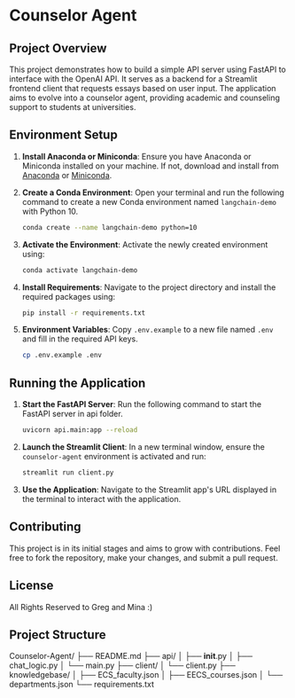 # Counselor Agent

## Project Overview

This project demonstrates how to build a simple API server using FastAPI to interface with the OpenAI API. It serves as a backend for a Streamlit frontend client that requests essays based on user input. The application aims to evolve into a counselor agent, providing academic and counseling support to students at universities.

## Environment Setup

1. **Install Anaconda or Miniconda**: Ensure you have Anaconda or Miniconda installed on your machine. If not, download and install from [Anaconda](https://www.anaconda.com/products/individual) or [Miniconda](https://docs.conda.io/en/latest/miniconda.html).

2. **Create a Conda Environment**: Open your terminal and run the following command to create a new Conda environment named `langchain-demo` with Python 10.

   ```bash
   conda create --name langchain-demo python=10
   ```

3. **Activate the Environment**: Activate the newly created environment using:

   ```bash
   conda activate langchain-demo
   ```

4. **Install Requirements**: Navigate to the project directory and install the required packages using:

   ```bash
   pip install -r requirements.txt
   ```

5. **Environment Variables**: Copy `.env.example` to a new file named `.env` and fill in the required API keys.

   ```bash
   cp .env.example .env
   ```

## Running the Application

1. **Start the FastAPI Server**: Run the following command to start the FastAPI server in api folder.

   ```bash
   uvicorn api.main:app --reload
   ```

2. **Launch the Streamlit Client**: In a new terminal window, ensure the `counselor-agent` environment is activated and run:

   ```bash
   streamlit run client.py
   ```

3. **Use the Application**: Navigate to the Streamlit app's URL displayed in the terminal to interact with the application.

## Contributing

This project is in its initial stages and aims to grow with contributions. Feel free to fork the repository, make your changes, and submit a pull request.

## License

All Rights Reserved to Greg and Mina :)

## Project Structure

Counselor-Agent/
├── README.md
├── api/
│ ├── **init**.py
│ ├── chat_logic.py
│ └── main.py
├── client/
│ └── client.py
├── knowledgebase/
│ ├── ECS_faculty.json
│ ├── EECS_courses.json
│ └── departments.json
└── requirements.txt
